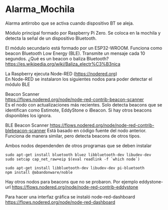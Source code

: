# Alarma_Mochila
Alarma antirrobo que se activa cuando dispositivo BT se aleja.

Módulo principal formado por Raspberry Pi Zero. Se coloca en la mochila y detecta la señal de un dispositivo Bluetooth.

El módulo secundario está formado por un ESP32-WROOM. Funciona como beacon Bluetooth Low Energy (BLE). Transmite un mensaje cada 10 segundos.
¿Qué es un beacon o baliza Bluetooth? https://es.wikipedia.org/wiki/Baliza_electr%C3%B3nica  

La Raspberry ejecuta Node-RED (https://nodered.org)  
En Node-RED se instalaron los siguientes nodos para poder detectar el módulo BLE

Beacon Scanner  
https://flows.nodered.org/node/node-red-contrib-beacon-scanner  
Es el nodo con actualizaciones más recientes. Solo detecta beacons que se identifican como Estimote, EddyStone o iBeacon. Si hay otros beacons disponibles los ignora.  

BLE Beacon Scanner
https://flows.nodered.org/node/node-red-contrib-blebeacon-scanner
Está basado en código fuente del nodo anterior. Funciona de manera similar, pero detecta beacons de otros tipos.  

Ambos nodos dependenden de otros programas que se deben instalar

```
sudo apt-get install bluetooth bluez libbluetooth-dev libudev-dev
sudo setcap cap_net_raw+eip $(eval readlink -f `which node`)

sudo apt-get install libbluetooth-dev libudev-dev pi-bluetooth
npm install @abandonware/noble
```

Hay otros nodos para beacons que no se probaron. Por ejemplo eddystone-url https://flows.nodered.org/node/node-red-contrib-eddystone

Para hacer una interfaz gráfica se instaló node-red-dashboard https://flows.nodered.org/node/node-red-dashboard  
